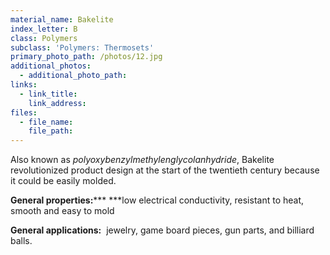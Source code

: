 ```yaml
---
material_name: Bakelite
index_letter: B
class: Polymers
subclass: 'Polymers: Thermosets'
primary_photo_path: /photos/12.jpg
additional_photos:
  - additional_photo_path:
links:
  - link_title:
    link_address:
files:
  - file_name:
    file_path:
---
```



Also known as&nbsp;*polyoxybenzylmethylenglycolanhydride*, Bakelite revolutionized product design at the start of the twentieth century because it could be easily molded.&nbsp;

**General properties:*****&nbsp;***low electrical conductivity, resistant to heat, smooth and easy to mold

**General applications:**&nbsp; jewelry, game board pieces, gun parts, and billiard balls.